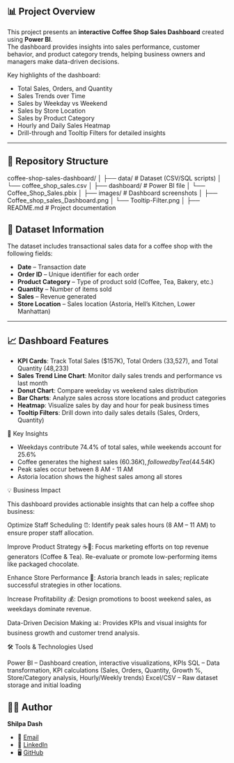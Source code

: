 ## 📊 Project Overview  
This project presents an **interactive Coffee Shop Sales Dashboard** created using **Power BI**.  
The dashboard provides insights into sales performance, customer behavior, and product category trends, helping business owners and managers make data-driven decisions.  

Key highlights of the dashboard:  
- Total Sales, Orders, and Quantity  
- Sales Trends over Time  
- Sales by Weekday vs Weekend  
- Sales by Store Location  
- Sales by Product Category  
- Hourly and Daily Sales Heatmap  
- Drill-through and Tooltip Filters for detailed insights  

---

## 📂 Repository Structure  


coffee-shop-sales-dashboard/
│
├── data/ # Dataset (CSV/SQL scripts)
│ └── coffee_shop_sales.csv
│
├── dashboard/ # Power BI file
│ └── Coffee_Shop_Sales.pbix
│
├── images/ # Dashboard screenshots
│ ├── Coffee_shop_sales_Dashboard.png
│ └── Tooltip-Filter.png
│
├── README.md # Project documentation


## 📂 Dataset Information  
The dataset includes transactional sales data for a coffee shop with the following fields:  
- **Date** – Transaction date  
- **Order ID** – Unique identifier for each order  
- **Product Category** – Type of product sold (Coffee, Tea, Bakery, etc.)  
- **Quantity** – Number of items sold  
- **Sales** – Revenue generated  
- **Store Location** – Sales location (Astoria, Hell’s Kitchen, Lower Manhattan)  

---

## 📈 Dashboard Features  
- **KPI Cards**: Track Total Sales ($157K), Total Orders (33,527), and Total Quantity (48,233)
- **Sales Trend Line Chart**: Monitor daily sales trends and performance vs last month
- **Donut Chart**: Compare weekday vs weekend sales distribution
- **Bar Charts**: Analyze sales across store locations and product categories
- **Heatmap**: Visualize sales by day and hour for peak business times
- **Tooltip Filters**: Drill down into daily sales details (Sales, Orders, Quantity)


 🎯 Key Insights

- Weekdays contribute 74.4% of total sales, while weekends account for 25.6%
- Coffee generates the highest sales ($60.36K), followed by Tea ($44.54K)
- Peak sales occur between 8 AM - 11 AM
- Astoria location shows the highest sales among all stores

💡 Business Impact

This dashboard provides actionable insights that can help a coffee shop business:

Optimize Staff Scheduling ⏰:
Identify peak sales hours (8 AM – 11 AM) to ensure proper staff allocation.

Improve Product Strategy ☕🍰:
Focus marketing efforts on top revenue generators (Coffee & Tea).
Re-evaluate or promote low-performing items like packaged chocolate.

Enhance Store Performance 🏬:
Astoria branch leads in sales; replicate successful strategies in other locations.

Increase Profitability 💰:
Design promotions to boost weekend sales, as weekdays dominate revenue.

Data-Driven Decision Making 📊:
Provides KPIs and visual insights for business growth and customer trend analysis.

🛠 Tools & Technologies Used

Power BI – Dashboard creation, interactive visualizations, KPIs
SQL – Data transformation, KPI calculations (Sales, Orders, Quantity, Growth %, Store/Category analysis, Hourly/Weekly trends)
Excel/CSV – Raw dataset storage and initial loading

## 👩‍💻 Author  
**Shilpa Dash**  
- 📧 [Email](dashshilpa966@gmail.com)  
- 💼 [LinkedIn](https://www.linkedin.com/in/shilpa-dash-7a80a0223)  
- 🖥 [GitHub](https://github.com/shilpa-dash)  

